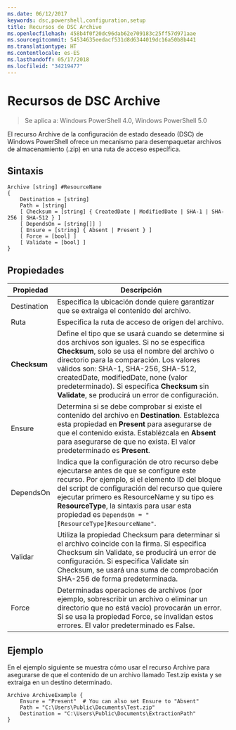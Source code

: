 ```yaml
---
ms.date: 06/12/2017
keywords: dsc,powershell,configuration,setup
title: Recursos de DSC Archive
ms.openlocfilehash: 458b4f0f20dc96dab62e709183c25ff57d971aae
ms.sourcegitcommit: 54534635eedacf531d8d6344019dc16a50b8b441
ms.translationtype: HT
ms.contentlocale: es-ES
ms.lasthandoff: 05/17/2018
ms.locfileid: "34219477"
---
```

# <a name="dsc-archive-resource"></a>Recursos de DSC Archive

> Se aplica a: Windows PowerShell 4.0, Windows PowerShell 5.0

El recurso Archive de la configuración de estado deseado (DSC) de Windows PowerShell ofrece un mecanismo para desempaquetar archivos de almacenamiento (.zip) en una ruta de acceso específica.

## <a name="syntax"></a>Sintaxis
```MOF
Archive [string] #ResourceName
{
    Destination = [string]
    Path = [string]
    [ Checksum = [string] { CreatedDate | ModifiedDate | SHA-1 | SHA-256 | SHA-512 } ]
    [ DependsOn = [string[]] ]
    [ Ensure = [string] { Absent | Present } ]
    [ Force = [bool] ]
    [ Validate = [bool] ]
}
```

## <a name="properties"></a>Propiedades

|  Propiedad  |  Descripción   |
|---|---|
| Destination| Especifica la ubicación donde quiere garantizar que se extraiga el contenido del archivo.|
| Ruta| Especifica la ruta de acceso de origen del archivo.|
| __Checksum__| Define el tipo que se usará cuando se determine si dos archivos son iguales. Si no se especifica __Checksum__, solo se usa el nombre del archivo o directorio para la comparación. Los valores válidos son: SHA-1, SHA-256, SHA-512, createdDate, modifiedDate, none (valor predeterminado). Si especifica __Checksum__ sin __Validate__, se producirá un error de configuración.|
| Ensure| Determina si se debe comprobar si existe el contenido del archivo en __Destination__. Establezca esta propiedad en __Present__ para asegurarse de que el contenido exista. Establézcala en __Absent__ para asegurarse de que no exista. El valor predeterminado es __Present__.|
| DependsOn | Indica que la configuración de otro recurso debe ejecutarse antes de que se configure este recurso. Por ejemplo, si el elemento ID del bloque del script de configuración del recurso que quiere ejecutar primero es ResourceName y su tipo es __ResourceType__, la sintaxis para usar esta propiedad es `DependsOn = "[ResourceType]ResourceName"`.|
| Validar| Utiliza la propiedad Checksum para determinar si el archivo coincide con la firma. Si especifica Checksum sin Validate, se producirá un error de configuración. Si especifica Validate sin Checksum, se usará una suma de comprobación SHA-256 de forma predeterminada.|
| Force| Determinadas operaciones de archivos (por ejemplo, sobrescribir un archivo o eliminar un directorio que no está vacío) provocarán un error. Si se usa la propiedad Force, se invalidan estos errores. El valor predeterminado es False.|

## <a name="example"></a>Ejemplo

En el ejemplo siguiente se muestra cómo usar el recurso Archive para asegurarse de que el contenido de un archivo llamado Test.zip exista y se extraiga en un destino determinado.

```
Archive ArchiveExample {
    Ensure = "Present"  # You can also set Ensure to "Absent"
    Path = "C:\Users\Public\Documents\Test.zip"
    Destination = "C:\Users\Public\Documents\ExtractionPath"
}
```